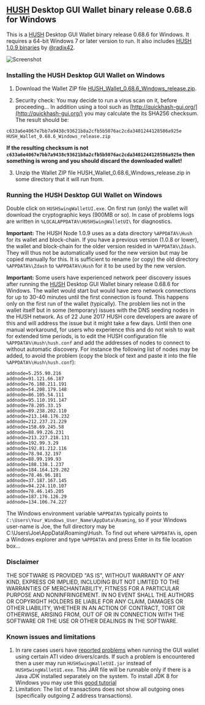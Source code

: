 ## [HUSH](https://myhush.org/) Desktop GUI Wallet binary release 0.68.6 for Windows

This is a [HUSH](https://myhush.org/) Desktop GUI Wallet binary release 0.68.6 for Windows. 
It requires a 64-bit Windows 7 or later version to run. It also includes 
[HUSH 1.0.9 binaries](https://zcash.dl.mercerweiss.com/hush-win-v1.0.9.zip) by 
[@radix42](https://github.com/radix42). 

![Screenshot](HUSHSwingWalletUIWin.png "Main Window")

### Installing the HUSH Desktop GUI Wallet on Windows

1. Download the Wallet ZIP file 
[HUSH_Wallet_0.68.6_Windows_release.zip](https://zcash.dl.mercerweiss.com/HUSH_Wallet_0.68.6_Windows_release.zip). 

2. Security check: You may decide to run a virus scan on it, before proceeding... In addition using a tool 
such as [http://quickhash-gui.org/](http://quickhash-gui.org/) you may calculate the its SHA256 checksum. The 
result should be:
```
c633a6e4067e7bb7a9438c93621b8a2cfb5b5076ac2cda3401244128586a925e  HUSH_Wallet_0.68.6_Windows_release.zip
```
**If the resulting checksum is not `c633a6e4067e7bb7a9438c93621b8a2cfb5b5076ac2cda3401244128586a925e` then**
**something is wrong and you should discard the downloaded wallet!**

3. Unzip the Wallet ZIP file HUSH_Wallet_0.68.6_Windows_release.zip in some directory that it will run from.
   
### Running the HUSH Desktop GUI Wallet on Windows

Double click on `HUSHSwingWalletUI.exe`. On first run (only) the wallet will download the cryptographic keys 
(900MB or so). In case of problems logs are written in `%LOCALAPPDATA%\HUSHSwingWalletUI\` for diagnostics.

**Important:** The HUSH Node 1.0.9 uses as a data directory `%APPDATA%\Hush` for its wallet and block-chain. 
If you have a previous version (1.0.8 or lower), the wallet and block-chain for the older version resided in 
`%APPDATA%\Zdash`. They will thus not be automatically used for the new version but may be copied manually
for this. It is sufficient to rename (or copy) the old directory `%APPDATA%\Zdash` to `%APPDATA%\Hush` for it
to be used by the new version.

**Important:** Some users have experienced network peer discovery issues after running the 
[HUSH](https://myhush.org/) Desktop GUI Wallet binary release 0.68.6 for Windows. The wallet would start but
would have zero network connections for up to 30-40 minutes until the first connection is found. This happens
only on the first run of the wallet (typically). The problem lies not in the wallet itself but in some 
(temporary) issues with the DNS seeding nodes in the HUSH network. As of 22 June 2017 HUSH core developers are 
aware of this and will address the issue but it might take a few days. Until then one manual workaround, for 
users who experience this and do not wish to wait for extended time periods, is to edit the HUSH configuration 
file `%APPDATA%\Hush\hush.conf` and add the addresses of nodes to connect to without automatic discovery. For
instance the following list of nodes may be added, to avoid the problem (copy the block of text and paste it 
into the file `%APPDATA%\Hush\hush.conf`): 


```
addnode=5.255.90.216
addnode=91.121.66.187
addnode=76.188.211.191
addnode=54.208.179.148
addnode=86.105.54.111
addnode=95.110.191.147
addnode=78.205.33.15
addnode=89.238.202.110
addnode=213.148.176.232
addnode=212.237.21.229
addnode=158.69.245.58
addnode=88.99.226.231
addnode=213.227.218.131
addnode=192.99.3.29
addnode=192.81.212.116
addnode=78.94.32.197
addnode=88.99.199.93
addnode=188.138.1.237
addnode=184.164.129.202
addnode=78.46.96.181
addnode=37.187.167.145
addnode=94.224.110.107
addnode=78.46.145.205
addnode=187.176.126.29
addnode=134.106.74.227
```

The Windows environment variable `%APPDATA%` typically points to `C:\Users\Your_Windows_User_Name\AppData\Roaming`, 
so if your Windows user-name is Joe, the full directory may be C:\Users\Joe\AppData\Roaming\Hush. To find out 
where `%APPDATA%` is, open a Windows explorer and type `%APPDATA%` and press Enter in its file location box... 


### Disclaimer

THE SOFTWARE IS PROVIDED "AS IS", WITHOUT WARRANTY OF ANY KIND, EXPRESS OR
IMPLIED, INCLUDING BUT NOT LIMITED TO THE WARRANTIES OF MERCHANTABILITY,
FITNESS FOR A PARTICULAR PURPOSE AND NONINFRINGEMENT. IN NO EVENT SHALL THE
AUTHORS OR COPYRIGHT HOLDERS BE LIABLE FOR ANY CLAIM, DAMAGES OR OTHER
LIABILITY, WHETHER IN AN ACTION OF CONTRACT, TORT OR OTHERWISE, ARISING FROM,
OUT OF OR IN CONNECTION WITH THE SOFTWARE OR THE USE OR OTHER DEALINGS IN THE
SOFTWARE.

### Known issues and limitations
1. In rare cases users have [reported problems](https://github.com/vaklinov/hush-swing-wallet-ui/issues/1)
when running the GUI wallet using certain ATI video drivers/cards. If such a problem is encountered then a 
user may run `HUSHSwingWalletUI.jar` instead of `HUSHSwingWalletUI.exe`. This JAR file will be runnable 
only if there is a Java JDK installed separately on the system. To install JDK 8 for Windows you may use 
this [good tutorial](http://www.wikihow.com/Install-the-Java-Software-Development-Kit)
1. Limitation: The list of transactions does not show all outgoing ones (specifically outgoing Z address 
transactions).  
